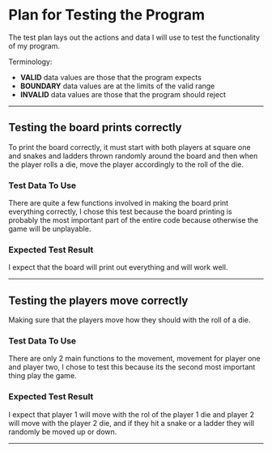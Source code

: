 # Plan for Testing the Program

The test plan lays out the actions and data I will use to test the functionality of my program.

Terminology:

- **VALID** data values are those that the program expects
- **BOUNDARY** data values are at the limits of the valid range
- **INVALID** data values are those that the program should reject

---

## Testing the board prints correctly

To print the board correctly, it must start with both players at square one and snakes and ladders thrown randomly around the board and then when the player rolls a die, move the player accordingly to the roll of the die.

### Test Data To Use

There are quite a few functions involved in making the board print everything correctly, I chose this test because the board printing is probably the most important part of the entire code because otherwise the game will be unplayable.

### Expected Test Result

I expect that the board will print out everything and will work well.  

---

## Testing the players move correctly

Making sure that the players move how they should with the roll of a die.

### Test Data To Use

There are only 2 main functions to the movement, movement for player one and player two, I chose to test this because its the second most important thing play the game. 


### Expected Test Result

I expect that player 1 will move with the rol of the player 1 die and player 2 will move with the player 2 die, and if they hit a snake or a ladder they will randomly be moved up or down. 

---


